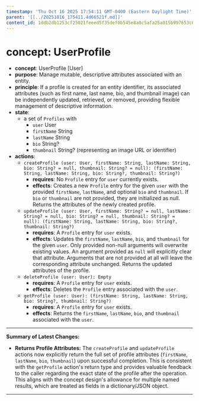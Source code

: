 ```yaml
---
timestamp: 'Thu Oct 16 2025 17:54:11 GMT-0400 (Eastern Daylight Time)'
parent: '[[../20251016_175411.4d66521f.md]]'
content_id: 1ddb2db1253cf25021feeed5f35def0b545e8a0c5afa25a015b997653c0e4fdd
---
```


# concept: UserProfile

* **concept**: UserProfile \[User]
* **purpose**: Manage mutable, descriptive attributes associated with an entity.
* **principle**: If a profile is created for an entity identifier, its associated attributes (such as first name, last name, bio, and thumbnail image) can be independently updated, retrieved, or removed, providing flexible management of descriptive information.
* **state**:
  * a set of `Profiles` with
    * `user` User
    * `firstName` String
    * `lastName` String
    * `bio` String?
    * `thumbnail` String? (representing an image URL or identifier)
* **actions**:
  * `createProfile (user: User, firstName: String, lastName: String, bio: String? = null, thumbnail: String? = null): (firstName: String, lastName: String, bio: String?, thumbnail: String?)`
    * **requires**: No `Profile` entry for `user` currently exists.
    * **effects**: Creates a new `Profile` entry for the given `user` with the provided `firstName`, `lastName`, and optional `bio` and `thumbnail`. If `bio` or `thumbnail` are not provided, they are initialized as null. Returns the attributes of the newly created profile.
  * `updateProfile (user: User, firstName: String? = null, lastName: String? = null, bio: String? = null, thumbnail: String? = null): (firstName: String, lastName: String, bio: String?, thumbnail: String?)`
    * **requires**: A `Profile` entry for `user` exists.
    * **effects**: Updates the `firstName`, `lastName`, `bio`, and `thumbnail` for the given `user`. Only provided non-null arguments will overwrite existing values. An argument provided as `null` will explicitly clear that attribute. Arguments that are not provided at all will leave the corresponding attribute unchanged. Returns the updated attributes of the profile.
  * `deleteProfile (user: User): Empty`
    * **requires**: A `Profile` entry for `user` exists.
    * **effects**: Deletes the `Profile` entry associated with the `user`.
  * `getProfile (user: User): (firstName: String, lastName: String, bio: String?, thumbnail: String?)`
    * **requires**: A `Profile` entry for `user` exists.
    * **effects**: Returns the `firstName`, `lastName`, `bio`, and `thumbnail` associated with the `user`.

***

**Summary of Latest Changes:**

* **Returns Profile Attributes:** The `createProfile` and `updateProfile` actions now explicitly return the full set of profile attributes (`firstName`, `lastName`, `bio`, `thumbnail`) upon successful completion. This is consistent with the `getProfile` action's return type and provides valuable feedback to the caller regarding the exact state of the profile after the operation. This aligns with the concept design's allowance for multiple named results, which are treated as fields in a dictionary/JSON object.

***
